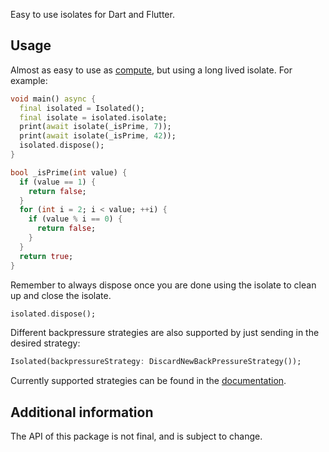 Easy to use isolates for Dart and Flutter.

## Usage

Almost as easy to use as [compute](https://api.flutter.dev/flutter/foundation/compute-constant.html), but using a long lived isolate. For example:

```dart
void main() async {
  final isolated = Isolated();
  final isolate = isolated.isolate;
  print(await isolate(_isPrime, 7));
  print(await isolate(_isPrime, 42));
  isolated.dispose();
}

bool _isPrime(int value) {
  if (value == 1) {
    return false;
  }
  for (int i = 2; i < value; ++i) {
    if (value % i == 0) {
      return false;
    }
  }
  return true;
}
```

Remember to always dispose once you are done using the isolate to clean up and close the isolate.
``` dart
isolated.dispose();
```

Different backpressure strategies are also supported by just sending in the desired strategy:
```dart
Isolated(backpressureStrategy: DiscardNewBackPressureStrategy());
```

Currently supported strategies can be found in the [documentation](https://pub.dev/documentation/integral_isolates/latest/integral_isolates/BackpressureStrategy-class.html).


## Additional information

The API of this package is not final, and is subject to change.

[comment]: <> (### Are you building games or using hooks? )

[comment]: <> (Try the [use_isolate]&#40;https://pub.dev/packages/use_isolate&#41; and [flame_isolate]&#40;https://pub.dev/packages/flame_isolate&#41; package that controls the lifecycle of the isolate, so you don't have to.)
